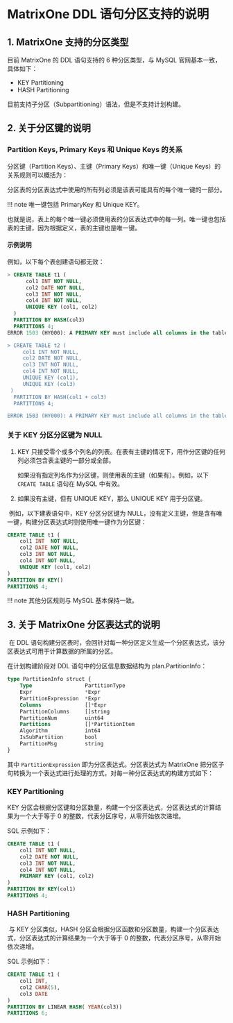 # MatrixOne DDL 语句分区支持的说明

## 1. MatrixOne 支持的分区类型

目前 MatrixOne 的 DDL 语句支持的 6 种分区类型，与 MySQL 官网基本一致，具体如下：

- KEY Partitioning
- HASH Partitioning

目前支持子分区（Subpartitioning）语法，但是不支持计划构建。

## 2. 关于分区键的说明

### Partition Keys, Primary Keys 和 Unique Keys 的关系

分区键（Partition Keys）、主键（Primary Keys）和唯一键（Unique Keys）的关系规则可以概括为：

分区表的分区表达式中使用的所有列必须是该表可能具有的每个唯一键的一部分。

!!! note
    唯一键包括 PrimaryKey 和 Unique KEY。

​ 也就是说，表上的每个唯一键必须使用表的分区表达式中的每一列。唯一键也包括表的主键，因为根据定义，表的主键也是唯一键。

#### 示例说明

例如，以下每个表创建语句都无效：

```sql
> CREATE TABLE t1 (
      col1 INT NOT NULL,
      col2 DATE NOT NULL,
      col3 INT NOT NULL,
      col4 INT NOT NULL,
      UNIQUE KEY (col1, col2)
  )
  PARTITION BY HASH(col3)
  PARTITIONS 4;
ERROR 1503 (HY000): A PRIMARY KEY must include all columns in the table's partitioning function

> CREATE TABLE t2 (
     col1 INT NOT NULL,
     col2 DATE NOT NULL,
     col3 INT NOT NULL,
     col4 INT NOT NULL,
     UNIQUE KEY (col1),
     UNIQUE KEY (col3)
 )
  PARTITION BY HASH(col1 + col3)
  PARTITIONS 4;

ERROR 1503 (HY000): A PRIMARY KEY must include all columns in the table's partitioning function
```

### 关于 KEY 分区分区键为 NULL

1. KEY 只接受零个或多个列名的列表。在表有主键的情况下，用作分区键的任何列必须包含表主键的一部分或全部。

    如果没有指定列名作为分区键，则使用表的主键（如果有）。例如，以下 `CREATE TABLE` 语句在 MySQL 中有效。

2. 如果没有主键，但有 UNIQUE KEY，那么 UNIQUE KEY 用于分区键。

​ 例如，以下建表语句中，KEY 分区分区键为 NULL，没有定义主键，但是含有唯一键，构建分区表达式时则使用唯一键作为分区键：

```sql
CREATE TABLE t1 (
	col1 INT  NOT NULL,
	col2 DATE NOT NULL,
	col3 INT NOT NULL,
	col4 INT NOT NULL,
	UNIQUE KEY (col1, col2)
)
PARTITION BY KEY()
PARTITIONS 4;
```

!!! note
    其他分区规则与 MySQL 基本保持一致。

## 3. 关于 MatrixOne 分区表达式的说明

​ 在 DDL 语句构建分区表时，会回针对每一种分区定义生成一个分区表达式，该分区表达式可用于计算数据的所属的分区。

在计划构建阶段对 DDL 语句中的分区信息数据结构为 plan.PartitionInfo：

```sql
type PartitionInfo struct {
	Type                 PartitionType
	Expr                 *Expr
	PartitionExpression  *Expr
	Columns              []*Expr
	PartitionColumns     []string
	PartitionNum         uint64
	Partitions           []*PartitionItem
	Algorithm            int64
	IsSubPartition       bool
	PartitionMsg         string
}
```

其中 `PartitionExpression` 即为分区表达式。分区表达式为 MatrixOne 把分区子句转换为一个表达式进行处理的方式，对每一种分区表达式的构建方式如下：

### KEY Partitioning

KEY 分区会根据分区键和分区数量，构建一个分区表达式，分区表达式的计算结果为一个大于等于 0 的整数，代表分区序号，从零开始依次递增。

SQL 示例如下：

```sql
CREATE TABLE t1 (
    col1 INT NOT NULL,
    col2 DATE NOT NULL,
    col3 INT NOT NULL,
    col4 INT NOT NULL,
    PRIMARY KEY (col1, col2)
)
PARTITION BY KEY(col1)
PARTITIONS 4;
```

### HASH Partitioning

​ 与 KEY 分区类似，HASH 分区会根据分区函数和分区数量，构建一个分区表达式，分区表达式的计算结果为一个大于等于 0 的整数，代表分区序号，从零开始依次递增。

SQL 示例如下：

```sql
CREATE TABLE t1 (
    col1 INT,
    col2 CHAR(5),
    col3 DATE
)
PARTITION BY LINEAR HASH( YEAR(col3))
PARTITIONS 6;
```

